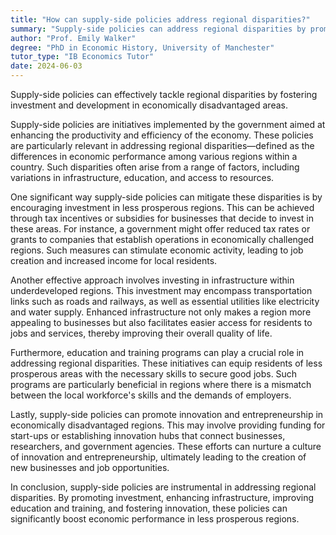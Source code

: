 ```yaml
---
title: "How can supply-side policies address regional disparities?"
summary: "Supply-side policies can address regional disparities by promoting investment and development in less prosperous areas."
author: "Prof. Emily Walker"
degree: "PhD in Economic History, University of Manchester"
tutor_type: "IB Economics Tutor"
date: 2024-06-03
---
```


Supply-side policies can effectively tackle regional disparities by fostering investment and development in economically disadvantaged areas.

Supply-side policies are initiatives implemented by the government aimed at enhancing the productivity and efficiency of the economy. These policies are particularly relevant in addressing regional disparities—defined as the differences in economic performance among various regions within a country. Such disparities often arise from a range of factors, including variations in infrastructure, education, and access to resources.

One significant way supply-side policies can mitigate these disparities is by encouraging investment in less prosperous regions. This can be achieved through tax incentives or subsidies for businesses that decide to invest in these areas. For instance, a government might offer reduced tax rates or grants to companies that establish operations in economically challenged regions. Such measures can stimulate economic activity, leading to job creation and increased income for local residents.

Another effective approach involves investing in infrastructure within underdeveloped regions. This investment may encompass transportation links such as roads and railways, as well as essential utilities like electricity and water supply. Enhanced infrastructure not only makes a region more appealing to businesses but also facilitates easier access for residents to jobs and services, thereby improving their overall quality of life.

Furthermore, education and training programs can play a crucial role in addressing regional disparities. These initiatives can equip residents of less prosperous areas with the necessary skills to secure good jobs. Such programs are particularly beneficial in regions where there is a mismatch between the local workforce's skills and the demands of employers.

Lastly, supply-side policies can promote innovation and entrepreneurship in economically disadvantaged regions. This may involve providing funding for start-ups or establishing innovation hubs that connect businesses, researchers, and government agencies. These efforts can nurture a culture of innovation and entrepreneurship, ultimately leading to the creation of new businesses and job opportunities.

In conclusion, supply-side policies are instrumental in addressing regional disparities. By promoting investment, enhancing infrastructure, improving education and training, and fostering innovation, these policies can significantly boost economic performance in less prosperous regions.
    